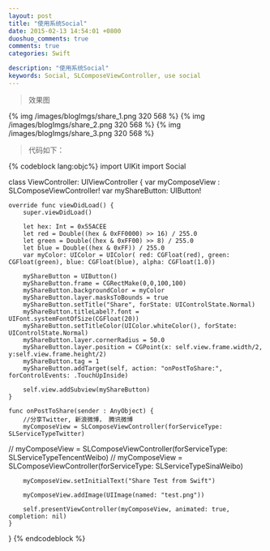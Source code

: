 ```yaml
---
layout: post
title: "使用系统Social"
date: 2015-02-13 14:54:01 +0800
duoshuo_comments: true
comments: true
categories: Swift

description: "使用系统Social"
keywords: Social, SLComposeViewController, use social
---
```


>效果图

{% img /images/blogImgs/share_1.png 320 568 %}
{% img /images/blogImgs/share_2.png 320 568 %}
{% img /images/blogImgs/share_3.png 320 568 %}

>代码如下：

<!--more-->
{% codeblock lang:objc%}
import UIKit
import Social

class ViewController: UIViewController {
    var myComposeView : SLComposeViewController!
    var myShareButton: UIButton!
    
    override func viewDidLoad() {
        super.viewDidLoad()
        
        let hex: Int = 0x55ACEE
        let red = Double((hex & 0xFF0000) >> 16) / 255.0
        let green = Double((hex & 0xFF00) >> 8) / 255.0
        let blue = Double((hex & 0xFF)) / 255.0
        var myColor: UIColor = UIColor( red: CGFloat(red), green: CGFloat(green), blue: CGFloat(blue), alpha: CGFloat(1.0))
        
        myShareButton = UIButton()
        myShareButton.frame = CGRectMake(0,0,100,100)
        myShareButton.backgroundColor = myColor
        myShareButton.layer.masksToBounds = true
        myShareButton.setTitle("Share", forState: UIControlState.Normal)
        myShareButton.titleLabel?.font = UIFont.systemFontOfSize(CGFloat(20))
        myShareButton.setTitleColor(UIColor.whiteColor(), forState: UIControlState.Normal)
        myShareButton.layer.cornerRadius = 50.0
        myShareButton.layer.position = CGPoint(x: self.view.frame.width/2, y:self.view.frame.height/2)
        myShareButton.tag = 1
        myShareButton.addTarget(self, action: "onPostToShare:", forControlEvents: .TouchUpInside)
        
        self.view.addSubview(myShareButton)
    }
    
    func onPostToShare(sender : AnyObject) {
        //分享Twitter, 新浪微博， 腾讯微博
        myComposeView = SLComposeViewController(forServiceType: SLServiceTypeTwitter)
//        myComposeView = SLComposeViewController(forServiceType: SLServiceTypeTencentWeibo)
//        myComposeView = SLComposeViewController(forServiceType: SLServiceTypeSinaWeibo)
        
        myComposeView.setInitialText("Share Test from Swift")
        
        myComposeView.addImage(UIImage(named: "test.png"))
        
        self.presentViewController(myComposeView, animated: true, completion: nil)
    }
}
{% endcodeblock %}